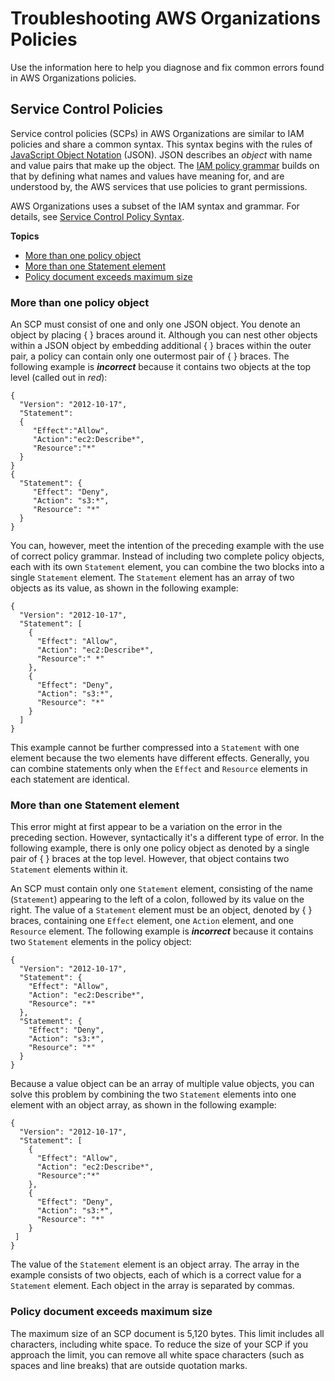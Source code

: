 # Troubleshooting AWS Organizations Policies<a name="org_troubleshoot_policies"></a>

Use the information here to help you diagnose and fix common errors found in AWS Organizations policies\.

## Service Control Policies<a name="tshoot-scp"></a>

Service control policies \(SCPs\) in AWS Organizations are similar to IAM policies and share a common syntax\. This syntax begins with the rules of [JavaScript Object Notation](http://www.json.org) \(JSON\)\. JSON describes an *object* with name and value pairs that make up the object\. The [IAM policy grammar](https://docs.aws.amazon.com/IAM/latest/UserGuide/policies-grammar.html) builds on that by defining what names and values have meaning for, and are understood by, the AWS services that use policies to grant permissions\.

AWS Organizations uses a subset of the IAM syntax and grammar\. For details, see [Service Control Policy Syntax](orgs_reference_scp-syntax.md)\.

**Topics**
+ [More than one policy object](#morethanonepolicyblock)
+ [More than one Statement element](#morethanonestatement)
+ [Policy document exceeds maximum size](#scptoolong)

### More than one policy object<a name="morethanonepolicyblock"></a>

An SCP must consist of one and only one JSON object\. You denote an object by placing \{ \} braces around it\. Although you can nest other objects within a JSON object by embedding additional \{ \} braces within the outer pair, a policy can contain only one outermost pair of \{ \} braces\. The following example is ***incorrect*** because it contains two objects at the top level \(called out in *red*\):

```
{
  "Version": "2012-10-17",
  "Statement": 
  {
     "Effect":"Allow",
     "Action":"ec2:Describe*",
     "Resource":"*"
  }
}
{ 
  "Statement": {
     "Effect": "Deny",
     "Action": "s3:*",
     "Resource": "*"
  }
}
```

You can, however, meet the intention of the preceding example with the use of correct policy grammar\. Instead of including two complete policy objects, each with its own `Statement` element, you can combine the two blocks into a single `Statement` element\. The `Statement` element has an array of two objects as its value, as shown in the following example: 

```
{
  "Version": "2012-10-17",
  "Statement": [
    {
      "Effect": "Allow",
      "Action": "ec2:Describe*",
      "Resource":" *"
    },
    {
      "Effect": "Deny",
      "Action": "s3:*",
      "Resource": "*"
    }
  ]
}
```

This example cannot be further compressed into a `Statement` with one element because the two elements have different effects\. Generally, you can combine statements only when the `Effect` and `Resource` elements in each statement are identical\.

### More than one Statement element<a name="morethanonestatement"></a>

This error might at first appear to be a variation on the error in the preceding section\. However, syntactically it's a different type of error\. In the following example, there is only one policy object as denoted by a single pair of \{ \} braces at the top level\. However, that object contains two `Statement` elements within it\.

An SCP must contain only one `Statement` element, consisting of the name \(`Statement`\) appearing to the left of a colon, followed by its value on the right\. The value of a `Statement` element must be an object, denoted by \{ \} braces, containing one `Effect` element, one `Action` element, and one `Resource` element\. The following example is ***incorrect*** because it contains two `Statement` elements in the policy object:

```
{
  "Version": "2012-10-17",
  "Statement": {
    "Effect": "Allow",
    "Action": "ec2:Describe*",
    "Resource": "*"
  },
  "Statement": {
    "Effect": "Deny",
    "Action": "s3:*",
    "Resource": "*"
  }
}
```

Because a value object can be an array of multiple value objects, you can solve this problem by combining the two `Statement` elements into one element with an object array, as shown in the following example:

```
{
  "Version": "2012-10-17",
  "Statement": [
    {
      "Effect": "Allow",
      "Action": "ec2:Describe*",
      "Resource":"*"
    },
    {
      "Effect": "Deny",
      "Action": "s3:*",
      "Resource": "*"
    }
 ]
}
```

The value of the `Statement` element is an object array\. The array in the example consists of two objects, each of which is a correct value for a `Statement` element\. Each object in the array is separated by commas\. 

### Policy document exceeds maximum size<a name="scptoolong"></a>

The maximum size of an SCP document is 5,120 bytes\. This limit includes all characters, including white space\. To reduce the size of your SCP if you approach the limit, you can remove all white space characters \(such as spaces and line breaks\) that are outside quotation marks\. 
